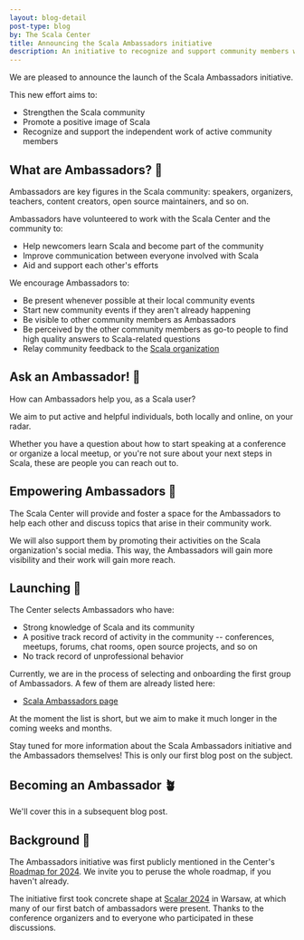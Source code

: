 ```yaml
---
layout: blog-detail
post-type: blog
by: The Scala Center
title: Announcing the Scala Ambassadors initiative
description: An initiative to recognize and support community members who contribute back.
---
```


We are pleased to announce the launch of the Scala Ambassadors initiative.

This new effort aims to:

* Strengthen the Scala community
* Promote a positive image of Scala
* Recognize and support the independent work of active community members

## What are Ambassadors? 🤔

Ambassadors are key figures in the Scala community: speakers, organizers, teachers, content creators, open source maintainers, and so on.

Ambassadors have volunteered to work with the Scala Center and the community to:

* Help newcomers learn Scala and become part of the community
* Improve communication between everyone involved with Scala
* Aid and support each other's efforts

We encourage Ambassadors to:

* Be present whenever possible at their local community events
* Start new community events if they aren't already happening
* Be visible to other community members as Ambassadors
* Be perceived by the other community members as go-to people to find high quality answers to Scala-related questions
* Relay community feedback to the [Scala organization](https://scala-lang.org/community/#whos-behind-scala)

## Ask an Ambassador! 🙋

How can Ambassadors help you, as a Scala user?

We aim to put active and helpful individuals, both locally and online, on your radar.

Whether you have a question about how to start speaking at a conference or organize a local meetup, or you're not sure about your next steps in Scala, these are people you can reach out to.

## Empowering Ambassadors 💪

The Scala Center will provide and foster a space for the Ambassadors to help each other and discuss topics that arise in their community work.

We will also support them by promoting their activities on the Scala organization's social media. This way, the Ambassadors will gain more visibility and their work will gain more reach.

## Launching 🚀

The Center selects Ambassadors who have:

* Strong knowledge of Scala and its community
* A positive track record of activity in the community -- conferences, meetups, forums, chat rooms, open source projects, and so on
* No track record of unprofessional behavior

Currently, we are in the process of selecting and onboarding the first group of Ambassadors. A few of them are already listed here:

* [Scala Ambassadors page](https://scala-lang.org/ambassadors)

At the moment the list is short, but we aim to make it much longer in the coming weeks and months.

Stay tuned for more information about the Scala Ambassadors initiative and the Ambassadors themselves! This is only our first blog post on the subject.

## Becoming an Ambassador 🪴

We'll cover this in a subsequent blog post.

## Background 📔

The Ambassadors initiative was first publicly mentioned in the Center's [Roadmap for 2024](https://www.scala-lang.org/blog/2024/02/06/scala-center-2024-roadmap.html). We invite you to peruse the whole roadmap, if you haven't already.

The initiative first took concrete shape at [Scalar 2024](https://www.scalar-conf.com) in Warsaw, at which many of our first batch of ambassadors were present. Thanks to the conference organizers and to everyone who participated in these discussions.
